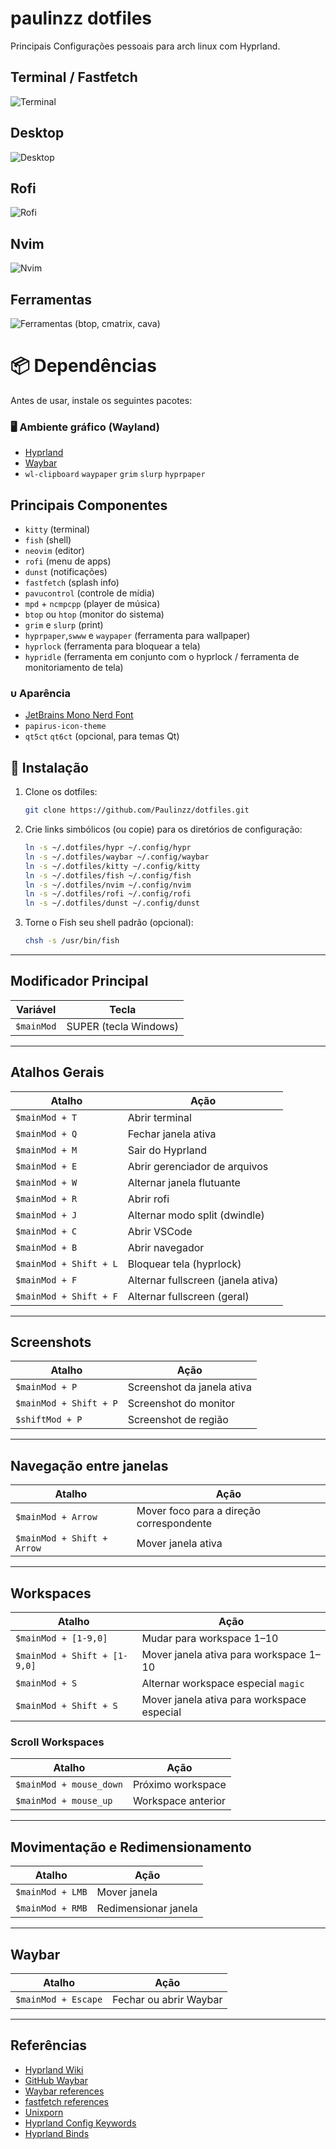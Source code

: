 # paulinzz dotfiles
Principais Configurações pessoais para arch linux com Hyprland. 


## Terminal / Fastfetch
![Terminal](imagens/fastfetch.png)
## Desktop
![Desktop](imagens/tela.png)
## Rofi
![Rofi](imagens/rofi.png)
## Nvim
![Nvim](imagens/nvim.png)
## Ferramentas
![Ferramentas](imagens/ferramentas.png)
(btop, cmatrix, cava)

# 📦 Dependências

Antes de usar, instale os seguintes pacotes:

### 🖥️ Ambiente gráfico (Wayland)
- [Hyprland](https://github.com/hyprwm/Hyprland)
- [Waybar](https://github.com/Alexays/Waybar)
- `wl-clipboard` `waypaper` `grim` `slurp` `hyprpaper`



## Principais Componentes
- `kitty` (terminal)
- `fish` (shell)
- `neovim` (editor)
- `rofi` (menu de apps)
- `dunst` (notificações)
- `fastfetch` (splash info)
- `pavucontrol` (controle de mídia)
- `mpd` + `ncmpcpp` (player de música)
- `btop` ou `htop` (monitor do sistema)
- `grim` e `slurp` (print)
- `hyprpaper`,`swww` e `waypaper` (ferramenta para wallpaper)
- `hyprlock` (ferramenta para bloquear a tela)
- `hypridle` (ferramenta em conjunto com o hyprlock / ferramenta de monitoriamento de tela)

###  Aparência
- [JetBrains Mono Nerd Font](https://www.nerdfonts.com/font-downloads)
- `papirus-icon-theme`
- `qt5ct` `qt6ct` (opcional, para temas Qt)


## 🚀 Instalação

1. Clone os dotfiles:
   ```bash
   git clone https://github.com/Paulinzz/dotfiles.git
   ```

2. Crie links simbólicos (ou copie) para os diretórios de configuração:

   ```bash
   ln -s ~/.dotfiles/hypr ~/.config/hypr
   ln -s ~/.dotfiles/waybar ~/.config/waybar
   ln -s ~/.dotfiles/kitty ~/.config/kitty
   ln -s ~/.dotfiles/fish ~/.config/fish
   ln -s ~/.dotfiles/nvim ~/.config/nvim
   ln -s ~/.dotfiles/rofi ~/.config/rofi
   ln -s ~/.dotfiles/dunst ~/.config/dunst
   ```
3. Torne o Fish seu shell padrão (opcional):
   ```bash
   chsh -s /usr/bin/fish
   ```
   
---
## Modificador Principal
| Variável       | Tecla                        |
|----------------|-----------------------------|
| `$mainMod`     | SUPER (tecla Windows)        |

---

## Atalhos Gerais
| Atalho                       | Ação                                     |
|-------------------------------|-----------------------------------------|
| `$mainMod + T`               | Abrir terminal                          |
| `$mainMod + Q`               | Fechar janela ativa                      |
| `$mainMod + M`               | Sair do Hyprland                         |
| `$mainMod + E`               | Abrir gerenciador de arquivos           |
| `$mainMod + W`               | Alternar janela flutuante               |
| `$mainMod + R`                  | Abrir rofi                               |
| `$mainMod + J`               | Alternar modo split (dwindle)           |
| `$mainMod + C`               | Abrir VSCode                             |
| `$mainMod + B`               | Abrir navegador                          |
| `$mainMod + Shift + L`       | Bloquear tela (hyprlock)                |
| `$mainMod + F`               | Alternar fullscreen (janela ativa)      |
| `$mainMod + Shift + F`       | Alternar fullscreen (geral)             |

---

## Screenshots
| Atalho                       | Ação                                     |
|-------------------------------|-----------------------------------------|
| `$mainMod + P`               | Screenshot da janela ativa               |
| `$mainMod + Shift + P`       | Screenshot do monitor                    |
| `$shiftMod + P`              | Screenshot de região                     |

---

## Navegação entre janelas
| Atalho                       | Ação                                     |
|-------------------------------|-----------------------------------------|
| `$mainMod + Arrow`            | Mover foco para a direção correspondente|
| `$mainMod + Shift + Arrow`    | Mover janela ativa                        |

---

## Workspaces
| Atalho                       | Ação                                     |
|-------------------------------|-----------------------------------------|
| `$mainMod + [1-9,0]`         | Mudar para workspace 1–10                |
| `$mainMod + Shift + [1-9,0]` | Mover janela ativa para workspace 1–10   |
| `$mainMod + S`                | Alternar workspace especial `magic`      |
| `$mainMod + Shift + S`        | Mover janela ativa para workspace especial|

### Scroll Workspaces
| Atalho                       | Ação                                     |
|-------------------------------|-----------------------------------------|
| `$mainMod + mouse_down`       | Próximo workspace                        |
| `$mainMod + mouse_up`         | Workspace anterior                        |

---

## Movimentação e Redimensionamento
| Atalho                       | Ação                                     |
|-------------------------------|-----------------------------------------|
| `$mainMod + LMB`              | Mover janela                              |
| `$mainMod + RMB`              | Redimensionar janela                      |

---

## Waybar
| Atalho                       | Ação                                     |
|-------------------------------|-----------------------------------------|
| `$mainMod + Escape`           | Fechar ou abrir Waybar                    |

---

## Referências
- [Hyprland Wiki](https://wiki.hypr.land/)
- [GitHub Waybar](https://github.com/Alexays/Waybar)
- [Waybar references](https://gitlab.com/stephan-raabe/dotfiles)
- [fastfetch references](https://github.com/fastfetch-cli/fastfetch)
- [Unixporn](https://www.reddit.com/r/unixporn/)
- [Hyprland Config Keywords](https://wiki.hyprland.org/Configuring/Keywords/)
- [Hyprland Binds](https://wiki.hyprland.org/Configuring/Binds/)

